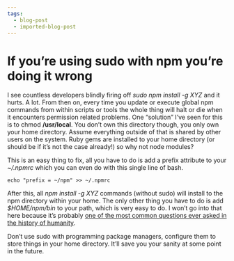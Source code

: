 ```yaml
---
tags:
  - blog-post
  - imported-blog-post
---
```

# If you’re using sudo with npm you’re doing it wrong

I see countless developers blindly firing off _sudo npm install -g XYZ_ and it hurts. A lot. From then on, every time you update or execute global npm commands from within scripts or tools the whole thing will halt or die when it encounters permission related problems. One “solution” I’ve seen for this is to chmod **/usr/local**. You don’t own this directory though, you only own your home directory. Assume everything outside of that is shared by other users on the system. Ruby gems are installed to your home directory (or should be if it’s not the case already!) so why not node modules?

This is an easy thing to fix, all you have to do is add a prefix attribute to your _~/.npmrc_ which you can even do with this single line of bash.

```
echo "prefix = ~/npm" >> ~/.npmrc
```

After this, all _npm install -g XYZ_ commands (without sudo) will install to the npm directory within your home. The only other thing you have to do is add _$HOME/npm/bin_ to your path, which is very easy to do. I won’t go into that here because it’s probably [one of the most common questions ever asked in the history of humanity](https://www.google.com/search?q=How+do+I+add+to+my+path+variable%3F&ie=utf-8&oe=utf-8&aq=t&rls=org.mozilla:en-US:official&client=firefox-a&channel=fflb).

Don’t use sudo with programming package managers, configure them to store things in your home directory. It’ll save you your sanity at some point in the future.
